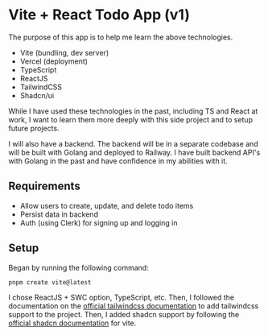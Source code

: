 # Vite + React Todo App (v1)

The purpose of this app is to help me learn the above technologies.

- Vite (bundling, dev server)
- Vercel (deployment)
- TypeScript
- ReactJS
- TailwindCSS
- Shadcn/ui

While I have used these technologies in the past, including TS and React at work, I want to learn them more deeply with this side project and to setup future projects.

I will also have a backend. The backend will be in a separate codebase and will be built with Golang and deployed to Railway. I have built backend API's with Golang in the past and have confidence in my abilities with it.

## Requirements

- Allow users to create, update, and delete todo items
- Persist data in backend
- Auth (using Clerk) for signing up and logging in

## Setup

Began by running the following command:

```bash
pnpm create vite@latest
```

I chose ReactJS + SWC option, TypeScript, etc. Then, I followed the documentation on the [official tailwindcss documentation](https://tailwindcss.com/docs/installation/using-vite) to add tailwindcss support to the project. Then, I added shadcn support by following the [official shadcn documentation](https://ui.shadcn.com/docs/installation/vite) for vite.
